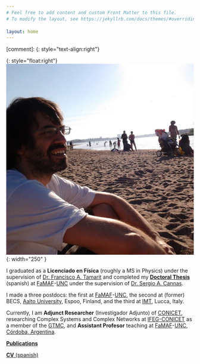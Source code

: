 ```yaml
---
# Feel free to add content and custom Front Matter to this file.
# To modify the layout, see https://jekyllrb.com/docs/themes/#overriding-theme-defaults

layout: home
---
```


[comment]: {: style="text-align:right"}

{: style="float:right"}
![photo-myself](/assets/foto-playa.png){: width="250" }

I graduated as a **Licenciado en Física** (roughly a MS in Physics) under the supervision of [Dr. Francisco A. Tamarit][Tamarit] and completed my [**Doctoral Thesis**][Thesis] (spanish) at [FaMAF][FaMAF]-[UNC][UNC] under the supervision of [Dr. Sergio A. Cannas][Cannas].
 
I made a three postdocs: the first at [FaMAF][FaMAF]-[UNC][UNC], the second at (former) BECS, [Aalto University][Aalto], Espoo, Finland, and the third at [IMT][IMT], Lucca, Italy.
 
Currently, I am **Adjunct Researcher** (Investigador Adjunto) of [CONICET][CONICET], researching Complex Systems and Complex Networks at [IFEG-CONICET][IFEG-CONICET] as a member of the [GTMC][GTMC], and **Assistant Profesor** teaching at [FaMAF][FaMAF]-[UNC][UNC], [Córdoba, Argentina][Cordoba-Argentina].
 
[**Publications**][Publications]

[**CV** (spanish)][CV-spanish]

[CV-english]: ...

[old-site]: https://juanperotti.blogspot.com/
[CONICET]: https://www.conicet.gov.ar/
[GTMC]: http://gtmc.famaf.unc.edu.ar/
[IFEG-CONICET]: https://www.famaf.unc.edu.ar/investigaci%C3%B3n/centros-de-investigaci%C3%B3n/instituto-de-fisica-enrique-gaviola/
[FaMAF]: https://www.famaf.unc.edu.ar/
[UNC]: https://www.unc.edu.ar/
[Cordoba-Argentina]: https://en.wikipedia.org/wiki/C%C3%B3rdoba,_Argentina
[Tamarit]: https://www.famaf.unc.edu.ar/~ftamarit/
[Cannas]: https://www.famaf.unc.edu.ar/~cannas/
[Thesis]: https://drive.google.com/file/d/0BwUyGXqAAw2aNGQyOWIxYTYtNjk5Mi00MmYzLTk3YTUtNjJkYjM2NTc4ZmNm/view?usp=sharing&resourcekey=0-V7J9hi2AD9YVlk66Z05-TA
[BECS]: http://www.becs.tkk.fi/
[Aalto]: https://www.aalto.fi/en
[IMT]: https://www.imtlucca.it/
[Publications]: https://scholar.google.com/citations?user=ecf23cwAAAAJ&hl=en
[CV-spanish]: https://drive.google.com/file/d/1m4qvpSYleXSRrcciNsMQgdU5koZ3yc5R/view?usp=sharing
[CV-english]: ...
